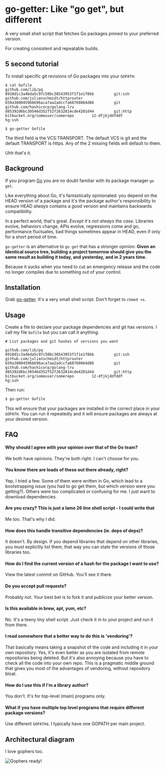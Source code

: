 go-getter: Like "go get", but different
=======================================

A very small shell script that fetches Go packages pinned to your preferred
version.

For creating consistent and repeatable builds.


5 second tutorial
-----------------

To install specific git revisions of Go packages into your `GOPATH`:
````
$ cat Gofile
github.com/lib/pq                      8910d1c3a4bda5c97c50bc38543953f1f1e1f8bb         git:ssh
github.com/julienschmidt/httprouter    b59a38004596b696aca7aa2adccfa68760864d86         git
github.com/hashicorp/golang-lru        d85392d6bc30546d352f52f2632814cde4201d44         git:http
bitbucket.org/someuser/somerepo        12-dfjkjddfddf                                   hg:ssh

$ go-getter Gofile
````
The third field is the VCS:TRANSPORT. The default VCS is git and the default TRANSPORT is https. Any of the 2 missing fields will default to them.

Uhh that's it.

Background
----------

If you program [Go](https://golang.org/) you are no doubt familiar with its
package manager `go get`.

Like everything about Go, it's fantastically opinionated: you depend on the
HEAD version of a package and it's the package author's responsibility to
ensure HEAD *always* contains a good version and maintains backwards
compatibility.

In a perfect world, that's great. *Except it's not always the case.* Libraries
evolve, behaviors change, APIs evolve, regressions come and go, performance
fluctuates, bad things sometimes appear in HEAD, even if only for a short period
of time.

`go-getter` is an alternative to `go get` that has a stronger opinion: **Given
an identical source tree, building a project tomorrow should give you the same
result as building it today, and yesterday, and in 2 years time.**

Because it sucks when you need to cut an emergency release and the code no
longer compiles due to something out of your control.


Installation
------------

Grab [go-getter](https://raw.githubusercontent.com/joewalnes/go-getter/master/go-getter). It's a very small shell script. Don't forget to `chmod +x`.


Usage
-----

Create a file to declare your package dependencies and git has versions.
I call my file `Gofile` but you can call it anything.

````
# List packages and git hashes of versions you want

github.com/lib/pq                      8910d1c3a4bda5c97c50bc38543953f1f1e1f8bb         git:ssh
github.com/julienschmidt/httprouter    b59a38004596b696aca7aa2adccfa68760864d86         git
github.com/hashicorp/golang-lru        d85392d6bc30546d352f52f2632814cde4201d44         git:http
bitbucket.org/someuser/somerepo        12-dfjkjddfddf                                   hg:ssh
````

Then run:
````bash
$ go-getter Gofile
````

This will ensure that your packages are installed in the correct place in your
`GOPATH`. You can run it repeatedly and it will ensure packages are always at
your desired version.


FAQ
---

#### Why should I agree with your opinion over that of the Go team?

We both have opinions. They're both right. I can't choose for you.

#### You know there are loads of these out there already, right?

Yep, I tried a few. Some of them were written in Go, which lead to a
bootstrapping issue (you had to go get them, but which version were you
getting?). Others were too complicated or confusing for me. I just want
to download dependencies.

#### Are you crazy? This is just a lame 26 line shell script - I could write that

Me too. That's why I did.

#### How does this handle transitive dependencies (ie. deps of deps)?

It doesn't. By design. If you depend libraries that depend on other libraries,
you must explicitly list them, that way you can state the versions of those
libraries too.

#### How do I find the current version of a hash for the package I want to use?

View the latest commit on GitHub. You'll see it there.

#### Do you accept pull requests?

Probably not. Your best bet is to fork it and publicize your better version.

#### Is this available in brew, apt, yum, etc?

No. It's a teeny tiny shell script. Just check it in to your project and run
it from there.

#### I read somewhere that a better way to do this is 'vendoring'?

That basically means taking a snapshot of the code and including it in your
own repository. Yes, it's even better as you are isolated from remote
repositories being deleted. But it's also annoying because you have to check
all the code into your own repo. This is a pragmatic middle ground that gives
you most of the advantages of vendoring, without repository bloat.

#### How do I use this if I'm a library author?

You don't. It's for top-level (main) programs only.

#### What if you have multiple top level programs that require different package versions?

Use different `GOPATH`s. I typically have one GOPATH per main project.

Architectural diagram
---------------------

I love gophers too.

![Gophers ready!](http://i.imgur.com/MmNPB.gif "Gophers ready!")

